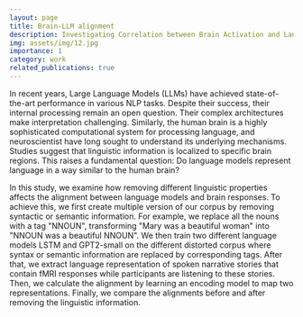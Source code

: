 ```yaml
---
layout: page
title: Brain-LLM alignment 
description: Investigating Correlation between Brain Activation and Lanagugae Models Representation
img: assets/img/12.jpg
importance: 1
category: work
related_publications: true
---
```




In recent years, Large Language Models (LLMs) have achieved state-of-the-art performance in various NLP tasks. Despite their success, their internal processing remain an open question. Their complex architectures make interpretation challenging. Similarly, the human brain is a highly sophisticated computational system for processing language, and neuroscientist have long sought to understand its underlying mechanisms. Studies suggest that linguistic information is localized to specific brain regions. This raises a fundamental question: Do language models represent language in a way similar to the human brain? 

In this study, we examine how removing different linguistic properties affects the alignment between language models and brain responses. To achieve this, we first create multiple version of our corpus by removing syntactic or semantic information. For example, we replace all the nouns with a tag "NNOUN", transforming "Mary was a beautiful woman" into "NNOUN was a beautiful NNOUN". We then train two different language models LSTM and GPT2-small on the different distorted corpus where syntax or semantic information are replaced by corresponding tags. After that, we extract language representation of spoken narrative stories that contain fMRI responses while participants are listening to these stories. Then, we calculate the alignment by learning an encoding model to map two representations. Finally, we compare the alignments before and after removing the linguistic information.